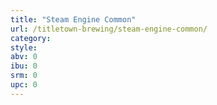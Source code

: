 ```yaml
---
title: "Steam Engine Common"
url: /titletown-brewing/steam-engine-common/
category: 
style: 
abv: 0
ibu: 0
srm: 0
upc: 0
---
```


